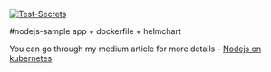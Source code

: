 [![Test-Secrets](https://github.com/IssaDiallo/helm-node/actions/workflows/test.yaml/badge.svg)](https://github.com/IssaDiallo/helm-node/actions/workflows/test.yaml)

#nodejs-sample app + dockerfile + helmchart

You can go through my medium article for more details - [Nodejs on kubernetes](https://medium.com/@cloudegl/run-node-js-app-using-kubernetes-helm-bb87747785a)

